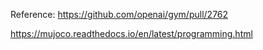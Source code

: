 Reference: https://github.com/openai/gym/pull/2762

https://mujoco.readthedocs.io/en/latest/programming.html
